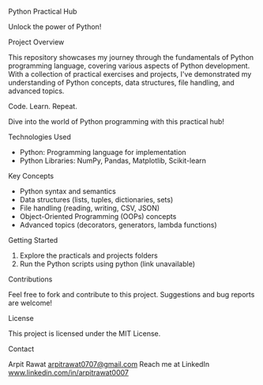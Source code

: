 Python Practical Hub


Unlock the power of Python!


Project Overview


This repository showcases my journey through the fundamentals of Python programming language, covering various aspects of Python development. With a collection of practical exercises and projects, I've demonstrated my understanding of Python concepts, data structures, file handling, and advanced topics.

Code. Learn. Repeat.


Dive into the world of Python programming with this practical hub!


Technologies Used


- Python: Programming language for implementation
- Python Libraries: NumPy, Pandas, Matplotlib, Scikit-learn


Key Concepts


- Python syntax and semantics
- Data structures (lists, tuples, dictionaries, sets)
- File handling (reading, writing, CSV, JSON)
- Object-Oriented Programming (OOPs) concepts
- Advanced topics (decorators, generators, lambda functions)


Getting Started


1. Explore the practicals and projects folders
2. Run the Python scripts using python (link unavailable)


Contributions


Feel free to fork and contribute to this project. Suggestions and bug reports are welcome!


License


This project is licensed under the MIT License.


Contact

Arpit Rawat
arpitrawat0707@gmail.com 
Reach me at LinkedIn www.linkedin.com/in/arpitrawat0007

